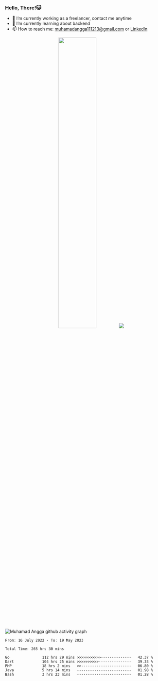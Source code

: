 
### Hello, There!🐱

- 🔭 I’m currently working as a freelancer, contact me anytime
- 🌱 I’m currently learning about backend
- 📫 How to reach me: [muhamadangga111213@gmail.com](mailto:muhamadangga111213@gmail.com) or [LinkedIn](https://www.linkedin.com/in/muhamad-angga)

<p align="center">
    <img width="49.5%" src="https://github-readme-stats.vercel.app/api?username=muhangga&count_private=true&theme=ocean_dark&show_icons=true" />
    &nbsp;
    <img src="https://github-readme-stats.vercel.app/api/top-langs/?username=muhangga&langs_count=8&layout=compact&theme=ocean_dark&show_icons=true" />
</p>

![Muhamad Angga github activity graph](https://github-readme-activity-graph.cyclic.app/graph?username=muhangga&custom_title=Angga&color=708090&theme=github-dark)


<!--START_SECTION:waka-->

```text
From: 16 July 2022 - To: 19 May 2023

Total Time: 265 hrs 30 mins

Go               112 hrs 29 mins >>>>>>>>>>>--------------   42.37 %
Dart             104 hrs 25 mins >>>>>>>>>>---------------   39.33 %
PHP              18 hrs 2 mins   >>-----------------------   06.80 %
Java             5 hrs 14 mins   -------------------------   01.98 %
Bash             3 hrs 23 mins   -------------------------   01.28 %
```

<!--END_SECTION:waka-->
